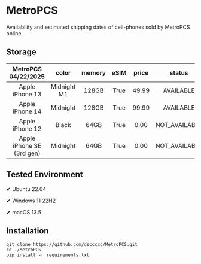 # MetroPCS
Availability and estimated shipping dates of cell-phones sold by MetroPCS online.
## Storage
|MetroPCS 04/22/2025|color|memory|eSIM|price|status|shipping from|shipping to|
|:--:|:--:|:--:|:--:|:--:|:--:|:--:|:--:|
|Apple iPhone 13|Midnight M1|128GB|True|49.99|AVAILABLE|04/21/2025|04/24/2025|
|Apple iPhone 14|Midnight|128GB|True|99.99|AVAILABLE|04/21/2025|04/24/2025|
|Apple iPhone 12|Black|64GB|True|0.00|NOT_AVAILABLE|04/28/2025|05/05/2025|
|Apple iPhone SE (3rd gen)|Midnight|64GB|True|0.00|NOT_AVAILABLE|04/28/2025|05/05/2025|

## Tested Environment
✔ Ubuntu 22.04

✔ Windows 11 22H2

✔ macOS 13.5
## Installation
```
git clone https://github.com/dsccccc/MetroPCS.git
cd ./MetroPCS
pip install -r requirements.txt
```
